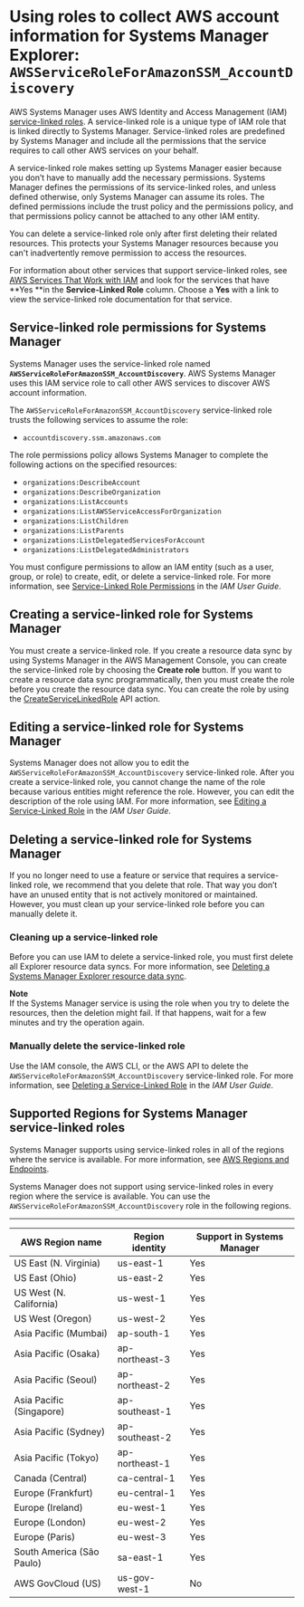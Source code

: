 # Using roles to collect AWS account information for Systems Manager Explorer: `AWSServiceRoleForAmazonSSM_AccountDiscovery`<a name="using-service-linked-roles-service-action-2"></a>

AWS Systems Manager uses AWS Identity and Access Management \(IAM\) [ service\-linked roles](https://docs.aws.amazon.com/IAM/latest/UserGuide/id_roles_terms-and-concepts.html#iam-term-service-linked-role)\. A service\-linked role is a unique type of IAM role that is linked directly to Systems Manager\. Service\-linked roles are predefined by Systems Manager and include all the permissions that the service requires to call other AWS services on your behalf\. 

A service\-linked role makes setting up Systems Manager easier because you don’t have to manually add the necessary permissions\. Systems Manager defines the permissions of its service\-linked roles, and unless defined otherwise, only Systems Manager can assume its roles\. The defined permissions include the trust policy and the permissions policy, and that permissions policy cannot be attached to any other IAM entity\.

You can delete a service\-linked role only after first deleting their related resources\. This protects your Systems Manager resources because you can't inadvertently remove permission to access the resources\.

For information about other services that support service\-linked roles, see [AWS Services That Work with IAM](https://docs.aws.amazon.com/IAM/latest/UserGuide/reference_aws-services-that-work-with-iam.html) and look for the services that have **Yes **in the **Service\-Linked Role** column\. Choose a **Yes** with a link to view the service\-linked role documentation for that service\.

## Service\-linked role permissions for Systems Manager<a name="service-linked-role-permissions-service-action-2"></a>

Systems Manager uses the service\-linked role named **`AWSServiceRoleForAmazonSSM_AccountDiscovery`**\. AWS Systems Manager uses this IAM service role to call other AWS services to discover AWS account information\.

The `AWSServiceRoleForAmazonSSM_AccountDiscovery` service\-linked role trusts the following services to assume the role:
+ `accountdiscovery.ssm.amazonaws.com`

The role permissions policy allows Systems Manager to complete the following actions on the specified resources:
+ `organizations:DescribeAccount`
+ `organizations:DescribeOrganization`
+ `organizations:ListAccounts`
+ `organizations:ListAWSServiceAccessForOrganization`
+ `organizations:ListChildren`
+ `organizations:ListParents`
+ `organizations:ListDelegatedServicesForAccount` 
+ `organizations:ListDelegatedAdministrators`

You must configure permissions to allow an IAM entity \(such as a user, group, or role\) to create, edit, or delete a service\-linked role\. For more information, see [Service\-Linked Role Permissions](https://docs.aws.amazon.com/IAM/latest/UserGuide/using-service-linked-roles.html#service-linked-role-permissions) in the *IAM User Guide*\.

## Creating a service\-linked role for Systems Manager<a name="create-service-linked-role-service-action-2"></a>

You must create a service\-linked role\. If you create a resource data sync by using Systems Manager in the AWS Management Console, you can create the service\-linked role by choosing the **Create role** button\. If you want to create a resource data sync programmatically, then you must create the role before you create the resource data sync\. You can create the role by using the [CreateServiceLinkedRole](https://docs.aws.amazon.com/IAM/latest/APIReference/API_CreateServiceLinkedRole.html) API action\.

## Editing a service\-linked role for Systems Manager<a name="edit-service-linked-role-service-action-2"></a>

Systems Manager does not allow you to edit the `AWSServiceRoleForAmazonSSM_AccountDiscovery` service\-linked role\. After you create a service\-linked role, you cannot change the name of the role because various entities might reference the role\. However, you can edit the description of the role using IAM\. For more information, see [Editing a Service\-Linked Role](https://docs.aws.amazon.com/IAM/latest/UserGuide/using-service-linked-roles.html#edit-service-linked-role) in the *IAM User Guide*\.

## Deleting a service\-linked role for Systems Manager<a name="delete-service-linked-role-service-action-2"></a>

If you no longer need to use a feature or service that requires a service\-linked role, we recommend that you delete that role\. That way you don’t have an unused entity that is not actively monitored or maintained\. However, you must clean up your service\-linked role before you can manually delete it\.

### Cleaning up a service\-linked role<a name="service-linked-role-review-before-delete-service-action-2"></a>

Before you can use IAM to delete a service\-linked role, you must first delete all Explorer resource data syncs\. For more information, see [Deleting a Systems Manager Explorer resource data sync](Explorer-using-resource-data-sync-delete.md)\.

**Note**  
If the Systems Manager service is using the role when you try to delete the resources, then the deletion might fail\. If that happens, wait for a few minutes and try the operation again\.

### Manually delete the service\-linked role<a name="slr-manual-delete-service-action-2"></a>

Use the IAM console, the AWS CLI, or the AWS API to delete the `AWSServiceRoleForAmazonSSM_AccountDiscovery` service\-linked role\. For more information, see [Deleting a Service\-Linked Role](https://docs.aws.amazon.com/IAM/latest/UserGuide/using-service-linked-roles.html#delete-service-linked-role) in the *IAM User Guide*\.

## Supported Regions for Systems Manager service\-linked roles<a name="slr-regions-service-action-2"></a>

Systems Manager supports using service\-linked roles in all of the regions where the service is available\. For more information, see [AWS Regions and Endpoints](https://docs.aws.amazon.com/general/latest/gr/rande.html)\.

Systems Manager does not support using service\-linked roles in every region where the service is available\. You can use the `AWSServiceRoleForAmazonSSM_AccountDiscovery` role in the following regions\.


****  

| AWS Region name | Region identity | Support in Systems Manager | 
| --- | --- | --- | 
| US East \(N\. Virginia\) | us\-east\-1 | Yes | 
| US East \(Ohio\) | us\-east\-2 | Yes | 
| US West \(N\. California\) | us\-west\-1 | Yes | 
| US West \(Oregon\) | us\-west\-2 | Yes | 
| Asia Pacific \(Mumbai\) | ap\-south\-1 | Yes | 
| Asia Pacific \(Osaka\) | ap\-northeast\-3 | Yes | 
| Asia Pacific \(Seoul\) | ap\-northeast\-2 | Yes | 
| Asia Pacific \(Singapore\) | ap\-southeast\-1 | Yes | 
| Asia Pacific \(Sydney\) | ap\-southeast\-2 | Yes | 
| Asia Pacific \(Tokyo\) | ap\-northeast\-1 | Yes | 
| Canada \(Central\) | ca\-central\-1 | Yes | 
| Europe \(Frankfurt\) | eu\-central\-1 | Yes | 
| Europe \(Ireland\) | eu\-west\-1 | Yes | 
| Europe \(London\) | eu\-west\-2 | Yes | 
| Europe \(Paris\) | eu\-west\-3 | Yes | 
| South America \(São Paulo\) | sa\-east\-1 | Yes | 
| AWS GovCloud \(US\) | us\-gov\-west\-1 | No | 